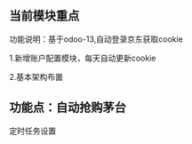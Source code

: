 当前模块重点
---------------

功能说明：基于odoo-13,自动登录京东获取cookie

1.新增账户配置模块，每天自动更新cookie

2.基本架构布置



功能点：自动抢购茅台
----------------------
定时任务设置
